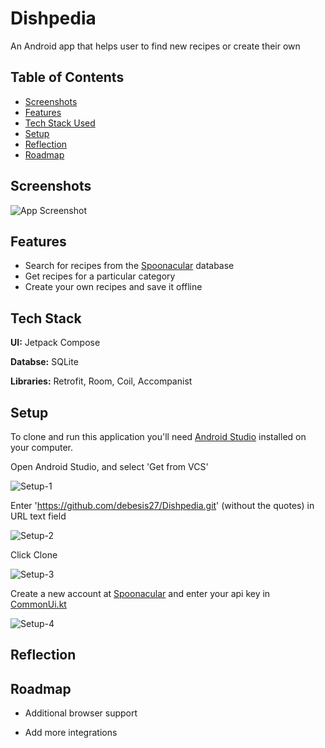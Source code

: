 
# Dishpedia

An Android app that helps user to find new recipes or create their own


## Table of Contents

* [Screenshots](#Screenshots)
* [Features](#Features)
* [Tech Stack Used](#Tech-Stack)
* [Setup](#Setup)
* [Reflection](#Reflection)
* [Roadmap](#Roadmap)
## Screenshots

![App Screenshot](https://via.placeholder.com/468x300?text=App+Screenshot+Here)


## Features

- Search for recipes from the [Spoonacular](https://spoonacular.com/) database
- Get recipes for a particular category
- Create your own recipes and save it offline


## Tech Stack

**UI:** Jetpack Compose

**Databse:** SQLite

**Libraries:** Retrofit, Room, Coil, Accompanist


## Setup

To clone and run this application you'll need [Android Studio](https://developer.android.com/studio) installed on your computer.

Open Android Studio, and select 'Get from VCS'

![Setup-1](/ReadMe-Images/Setup-1)

Enter 'https://github.com/debesis27/Dishpedia.git' (without the quotes) in URL text field

![Setup-2](/ReadMe-Images/Setup-2)

Click Clone

![Setup-3](/ReadMe-Images/Setup-3)

Create a new account at [Spoonacular](https://spoonacular.com/registeremail) and enter your api key in [CommonUi.kt](https://github.com/debesis27/Dishpedia/blob/master/app/src/main/java/com/example/dishpedia/utils/Constants.kt) 

![Setup-4](/ReadMe-Images/Setup-4)
## Reflection
## Roadmap

- Additional browser support

- Add more integrations

